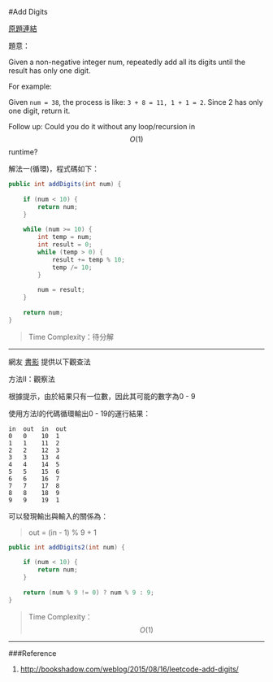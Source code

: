 #Add Digits

[原題連結](https://leetcode.com/problems/add-digits/)

題意：

Given a non-negative integer num, repeatedly add all its digits until the result has only one digit.

For example:

Given ```num = 38```, the process is like: ```3 + 8 = 11, 1 + 1 = 2```. Since 2 has only one digit, return it.

Follow up:
Could you do it without any loop/recursion in $$O(1)$$ runtime?

解法一(循環)，程式碼如下：

```java
public int addDigits(int num) {
    
    if (num < 10) {
        return num;
    }
    
    while (num >= 10) {
        int temp = num;
        int result = 0;
        while (temp > 0) {
            result += temp % 10;
            temp /= 10;
        }
        
        num = result;
    }
    
    return num;
}
```
> Time Complexity：待分解

---
網友 [書影](http://bookshadow.com/weblog/2015/08/16/leetcode-add-digits/) 提供以下觀查法

方法II：觀察法

根據提示，由於結果只有一位數，因此其可能的數字為0 - 9

使用方法I的代碼循環輸出0 - 19的運行結果：
```
in  out  in  out
0   0    10  1
1   1    11  2
2   2    12  3
3   3    13  4
4   4    14  5
5   5    15  6
6   6    16  7
7   7    17  8
8   8    18  9
9   9    19  1
```
可以發現輸出與輸入的關係為：

>out = (in - 1) % 9 + 1


```java
public int addDigits2(int num) {
    
    if (num < 10) {
        return num;
    }
    
    return (num % 9 != 0) ? num % 9 : 9;
}
```

> Time Complexity：$$O(1)$$

---
###Reference
1. http://bookshadow.com/weblog/2015/08/16/leetcode-add-digits/